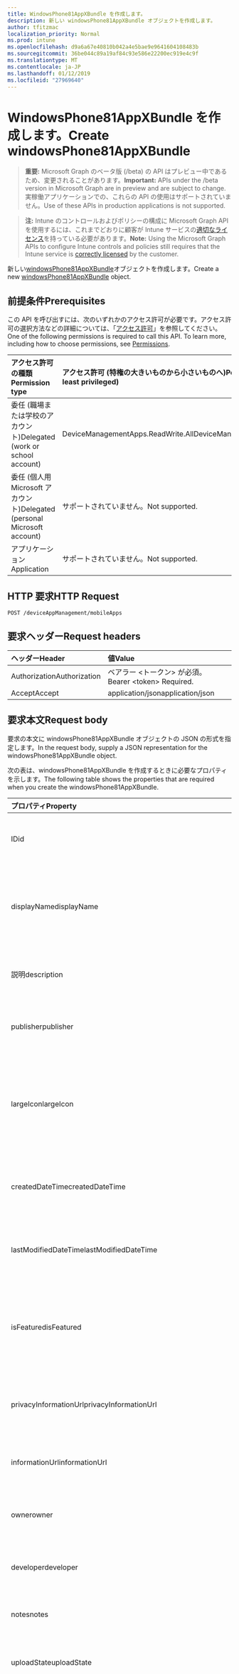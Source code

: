```yaml
---
title: WindowsPhone81AppXBundle を作成します。
description: 新しい windowsPhone81AppXBundle オブジェクトを作成します。
author: tfitzmac
localization_priority: Normal
ms.prod: intune
ms.openlocfilehash: d9a6a67e40810b042a4e5bae9e9641604108483b
ms.sourcegitcommit: 36be044c89a19af84c93e586e22200ec919e4c9f
ms.translationtype: MT
ms.contentlocale: ja-JP
ms.lasthandoff: 01/12/2019
ms.locfileid: "27969640"
---
```

# <a name="create-windowsphone81appxbundle"></a><span data-ttu-id="3b8df-103">WindowsPhone81AppXBundle を作成します。</span><span class="sxs-lookup"><span data-stu-id="3b8df-103">Create windowsPhone81AppXBundle</span></span>

> <span data-ttu-id="3b8df-104">**重要:** Microsoft Graph のベータ版 (/beta) の API はプレビュー中であるため、変更されることがあります。</span><span class="sxs-lookup"><span data-stu-id="3b8df-104">**Important:** APIs under the /beta version in Microsoft Graph are in preview and are subject to change.</span></span> <span data-ttu-id="3b8df-105">実稼働アプリケーションでの、これらの API の使用はサポートされていません。</span><span class="sxs-lookup"><span data-stu-id="3b8df-105">Use of these APIs in production applications is not supported.</span></span>

> <span data-ttu-id="3b8df-106">**注:** Intune のコントロールおよびポリシーの構成に Microsoft Graph API を使用するには、これまでどおりに顧客が Intune サービスの[適切なライセンス](https://go.microsoft.com/fwlink/?linkid=839381)を持っている必要があります。</span><span class="sxs-lookup"><span data-stu-id="3b8df-106">**Note:** Using the Microsoft Graph APIs to configure Intune controls and policies still requires that the Intune service is [correctly licensed](https://go.microsoft.com/fwlink/?linkid=839381) by the customer.</span></span>

<span data-ttu-id="3b8df-107">新しい[windowsPhone81AppXBundle](../resources/intune-apps-windowsphone81appxbundle.md)オブジェクトを作成します。</span><span class="sxs-lookup"><span data-stu-id="3b8df-107">Create a new [windowsPhone81AppXBundle](../resources/intune-apps-windowsphone81appxbundle.md) object.</span></span>
## <a name="prerequisites"></a><span data-ttu-id="3b8df-108">前提条件</span><span class="sxs-lookup"><span data-stu-id="3b8df-108">Prerequisites</span></span>
<span data-ttu-id="3b8df-p102">この API を呼び出すには、次のいずれかのアクセス許可が必要です。アクセス許可の選択方法などの詳細については、「[アクセス許可](/graph/permissions-reference)」を参照してください。</span><span class="sxs-lookup"><span data-stu-id="3b8df-p102">One of the following permissions is required to call this API. To learn more, including how to choose permissions, see [Permissions](/graph/permissions-reference).</span></span>

|<span data-ttu-id="3b8df-111">アクセス許可の種類</span><span class="sxs-lookup"><span data-stu-id="3b8df-111">Permission type</span></span>|<span data-ttu-id="3b8df-112">アクセス許可 (特権の大きいものから小さいものへ)</span><span class="sxs-lookup"><span data-stu-id="3b8df-112">Permissions (from most to least privileged)</span></span>|
|:---|:---|
|<span data-ttu-id="3b8df-113">委任 (職場または学校のアカウント)</span><span class="sxs-lookup"><span data-stu-id="3b8df-113">Delegated (work or school account)</span></span>|<span data-ttu-id="3b8df-114">DeviceManagementApps.ReadWrite.All</span><span class="sxs-lookup"><span data-stu-id="3b8df-114">DeviceManagementApps.ReadWrite.All</span></span>|
|<span data-ttu-id="3b8df-115">委任 (個人用 Microsoft アカウント)</span><span class="sxs-lookup"><span data-stu-id="3b8df-115">Delegated (personal Microsoft account)</span></span>|<span data-ttu-id="3b8df-116">サポートされていません。</span><span class="sxs-lookup"><span data-stu-id="3b8df-116">Not supported.</span></span>|
|<span data-ttu-id="3b8df-117">アプリケーション</span><span class="sxs-lookup"><span data-stu-id="3b8df-117">Application</span></span>|<span data-ttu-id="3b8df-118">サポートされていません。</span><span class="sxs-lookup"><span data-stu-id="3b8df-118">Not supported.</span></span>|

## <a name="http-request"></a><span data-ttu-id="3b8df-119">HTTP 要求</span><span class="sxs-lookup"><span data-stu-id="3b8df-119">HTTP Request</span></span>
<!-- {
  "blockType": "ignored"
}
-->
``` http
POST /deviceAppManagement/mobileApps
```

## <a name="request-headers"></a><span data-ttu-id="3b8df-120">要求ヘッダー</span><span class="sxs-lookup"><span data-stu-id="3b8df-120">Request headers</span></span>
|<span data-ttu-id="3b8df-121">ヘッダー</span><span class="sxs-lookup"><span data-stu-id="3b8df-121">Header</span></span>|<span data-ttu-id="3b8df-122">値</span><span class="sxs-lookup"><span data-stu-id="3b8df-122">Value</span></span>|
|:---|:---|
|<span data-ttu-id="3b8df-123">Authorization</span><span class="sxs-lookup"><span data-stu-id="3b8df-123">Authorization</span></span>|<span data-ttu-id="3b8df-124">ベアラー &lt;トークン&gt; が必須。</span><span class="sxs-lookup"><span data-stu-id="3b8df-124">Bearer &lt;token&gt; Required.</span></span>|
|<span data-ttu-id="3b8df-125">Accept</span><span class="sxs-lookup"><span data-stu-id="3b8df-125">Accept</span></span>|<span data-ttu-id="3b8df-126">application/json</span><span class="sxs-lookup"><span data-stu-id="3b8df-126">application/json</span></span>|

## <a name="request-body"></a><span data-ttu-id="3b8df-127">要求本文</span><span class="sxs-lookup"><span data-stu-id="3b8df-127">Request body</span></span>
<span data-ttu-id="3b8df-128">要求の本文に windowsPhone81AppXBundle オブジェクトの JSON の形式を指定します。</span><span class="sxs-lookup"><span data-stu-id="3b8df-128">In the request body, supply a JSON representation for the windowsPhone81AppXBundle object.</span></span>

<span data-ttu-id="3b8df-129">次の表は、windowsPhone81AppXBundle を作成するときに必要なプロパティを示します。</span><span class="sxs-lookup"><span data-stu-id="3b8df-129">The following table shows the properties that are required when you create the windowsPhone81AppXBundle.</span></span>

|<span data-ttu-id="3b8df-130">プロパティ</span><span class="sxs-lookup"><span data-stu-id="3b8df-130">Property</span></span>|<span data-ttu-id="3b8df-131">種類</span><span class="sxs-lookup"><span data-stu-id="3b8df-131">Type</span></span>|<span data-ttu-id="3b8df-132">説明</span><span class="sxs-lookup"><span data-stu-id="3b8df-132">Description</span></span>|
|:---|:---|:---|
|<span data-ttu-id="3b8df-133">ID</span><span class="sxs-lookup"><span data-stu-id="3b8df-133">id</span></span>|<span data-ttu-id="3b8df-134">String</span><span class="sxs-lookup"><span data-stu-id="3b8df-134">String</span></span>|<span data-ttu-id="3b8df-135">エンティティのキー。</span><span class="sxs-lookup"><span data-stu-id="3b8df-135">Key of the entity.</span></span> <span data-ttu-id="3b8df-136">[mobileApp](../resources/intune-apps-mobileapp.md) から継承します</span><span class="sxs-lookup"><span data-stu-id="3b8df-136">Inherited from [mobileApp](../resources/intune-apps-mobileapp.md)</span></span>|
|<span data-ttu-id="3b8df-137">displayName</span><span class="sxs-lookup"><span data-stu-id="3b8df-137">displayName</span></span>|<span data-ttu-id="3b8df-138">String</span><span class="sxs-lookup"><span data-stu-id="3b8df-138">String</span></span>|<span data-ttu-id="3b8df-139">管理者が提供またはインポートしたアプリのタイトル。</span><span class="sxs-lookup"><span data-stu-id="3b8df-139">The admin provided or imported title of the app.</span></span> <span data-ttu-id="3b8df-140">[mobileApp](../resources/intune-apps-mobileapp.md) から継承します</span><span class="sxs-lookup"><span data-stu-id="3b8df-140">Inherited from [mobileApp](../resources/intune-apps-mobileapp.md)</span></span>|
|<span data-ttu-id="3b8df-141">説明</span><span class="sxs-lookup"><span data-stu-id="3b8df-141">description</span></span>|<span data-ttu-id="3b8df-142">String</span><span class="sxs-lookup"><span data-stu-id="3b8df-142">String</span></span>|<span data-ttu-id="3b8df-143">アプリの説明。</span><span class="sxs-lookup"><span data-stu-id="3b8df-143">The description of the app.</span></span> <span data-ttu-id="3b8df-144">[mobileApp](../resources/intune-apps-mobileapp.md) から継承します</span><span class="sxs-lookup"><span data-stu-id="3b8df-144">Inherited from [mobileApp](../resources/intune-apps-mobileapp.md)</span></span>|
|<span data-ttu-id="3b8df-145">publisher</span><span class="sxs-lookup"><span data-stu-id="3b8df-145">publisher</span></span>|<span data-ttu-id="3b8df-146">String</span><span class="sxs-lookup"><span data-stu-id="3b8df-146">String</span></span>|<span data-ttu-id="3b8df-147">アプリの発行元。</span><span class="sxs-lookup"><span data-stu-id="3b8df-147">The publisher of the app.</span></span> <span data-ttu-id="3b8df-148">[mobileApp](../resources/intune-apps-mobileapp.md) から継承します</span><span class="sxs-lookup"><span data-stu-id="3b8df-148">Inherited from [mobileApp](../resources/intune-apps-mobileapp.md)</span></span>|
|<span data-ttu-id="3b8df-149">largeIcon</span><span class="sxs-lookup"><span data-stu-id="3b8df-149">largeIcon</span></span>|[<span data-ttu-id="3b8df-150">mimeContent</span><span class="sxs-lookup"><span data-stu-id="3b8df-150">mimeContent</span></span>](../resources/intune-shared-mimecontent.md)|<span data-ttu-id="3b8df-151">アプリの詳細に表示され、アイコンのアップロードに使用される大きなアイコン。</span><span class="sxs-lookup"><span data-stu-id="3b8df-151">The large icon, to be displayed in the app details and used for upload of the icon.</span></span> <span data-ttu-id="3b8df-152">[mobileApp](../resources/intune-apps-mobileapp.md) から継承します</span><span class="sxs-lookup"><span data-stu-id="3b8df-152">Inherited from [mobileApp](../resources/intune-apps-mobileapp.md)</span></span>|
|<span data-ttu-id="3b8df-153">createdDateTime</span><span class="sxs-lookup"><span data-stu-id="3b8df-153">createdDateTime</span></span>|<span data-ttu-id="3b8df-154">DateTimeOffset</span><span class="sxs-lookup"><span data-stu-id="3b8df-154">DateTimeOffset</span></span>|<span data-ttu-id="3b8df-155">アプリが作成された日時。</span><span class="sxs-lookup"><span data-stu-id="3b8df-155">The date and time the app was created.</span></span> <span data-ttu-id="3b8df-156">[mobileApp](../resources/intune-apps-mobileapp.md) から継承します</span><span class="sxs-lookup"><span data-stu-id="3b8df-156">Inherited from [mobileApp](../resources/intune-apps-mobileapp.md)</span></span>|
|<span data-ttu-id="3b8df-157">lastModifiedDateTime</span><span class="sxs-lookup"><span data-stu-id="3b8df-157">lastModifiedDateTime</span></span>|<span data-ttu-id="3b8df-158">DateTimeOffset</span><span class="sxs-lookup"><span data-stu-id="3b8df-158">DateTimeOffset</span></span>|<span data-ttu-id="3b8df-159">アプリが最後に変更された日時。</span><span class="sxs-lookup"><span data-stu-id="3b8df-159">The date and time the app was last modified.</span></span> <span data-ttu-id="3b8df-160">[mobileApp](../resources/intune-apps-mobileapp.md) から継承します</span><span class="sxs-lookup"><span data-stu-id="3b8df-160">Inherited from [mobileApp](../resources/intune-apps-mobileapp.md)</span></span>|
|<span data-ttu-id="3b8df-161">isFeatured</span><span class="sxs-lookup"><span data-stu-id="3b8df-161">isFeatured</span></span>|<span data-ttu-id="3b8df-162">Boolean</span><span class="sxs-lookup"><span data-stu-id="3b8df-162">Boolean</span></span>|<span data-ttu-id="3b8df-163">アプリが管理者のおすすめとしてマークされたかどうかを示す値。[mobileApp](../resources/intune-apps-mobileapp.md) から継承します</span><span class="sxs-lookup"><span data-stu-id="3b8df-163">The value indicating whether the app is marked as featured by the admin. Inherited from [mobileApp](../resources/intune-apps-mobileapp.md)</span></span>|
|<span data-ttu-id="3b8df-164">privacyInformationUrl</span><span class="sxs-lookup"><span data-stu-id="3b8df-164">privacyInformationUrl</span></span>|<span data-ttu-id="3b8df-165">String</span><span class="sxs-lookup"><span data-stu-id="3b8df-165">String</span></span>|<span data-ttu-id="3b8df-166">プライバシーに関する声明の URL。</span><span class="sxs-lookup"><span data-stu-id="3b8df-166">The privacy statement Url.</span></span> <span data-ttu-id="3b8df-167">[mobileApp](../resources/intune-apps-mobileapp.md) から継承します</span><span class="sxs-lookup"><span data-stu-id="3b8df-167">Inherited from [mobileApp](../resources/intune-apps-mobileapp.md)</span></span>|
|<span data-ttu-id="3b8df-168">informationUrl</span><span class="sxs-lookup"><span data-stu-id="3b8df-168">informationUrl</span></span>|<span data-ttu-id="3b8df-169">String</span><span class="sxs-lookup"><span data-stu-id="3b8df-169">String</span></span>|<span data-ttu-id="3b8df-170">詳細情報の URL。</span><span class="sxs-lookup"><span data-stu-id="3b8df-170">The more information Url.</span></span> <span data-ttu-id="3b8df-171">[mobileApp](../resources/intune-apps-mobileapp.md) から継承します</span><span class="sxs-lookup"><span data-stu-id="3b8df-171">Inherited from [mobileApp](../resources/intune-apps-mobileapp.md)</span></span>|
|<span data-ttu-id="3b8df-172">owner</span><span class="sxs-lookup"><span data-stu-id="3b8df-172">owner</span></span>|<span data-ttu-id="3b8df-173">String</span><span class="sxs-lookup"><span data-stu-id="3b8df-173">String</span></span>|<span data-ttu-id="3b8df-174">アプリの所有者。</span><span class="sxs-lookup"><span data-stu-id="3b8df-174">The owner of the app.</span></span> <span data-ttu-id="3b8df-175">[mobileApp](../resources/intune-apps-mobileapp.md) から継承します</span><span class="sxs-lookup"><span data-stu-id="3b8df-175">Inherited from [mobileApp](../resources/intune-apps-mobileapp.md)</span></span>|
|<span data-ttu-id="3b8df-176">developer</span><span class="sxs-lookup"><span data-stu-id="3b8df-176">developer</span></span>|<span data-ttu-id="3b8df-177">String</span><span class="sxs-lookup"><span data-stu-id="3b8df-177">String</span></span>|<span data-ttu-id="3b8df-178">アプリの開発者。</span><span class="sxs-lookup"><span data-stu-id="3b8df-178">The developer of the app.</span></span> <span data-ttu-id="3b8df-179">[mobileApp](../resources/intune-apps-mobileapp.md) から継承します</span><span class="sxs-lookup"><span data-stu-id="3b8df-179">Inherited from [mobileApp](../resources/intune-apps-mobileapp.md)</span></span>|
|<span data-ttu-id="3b8df-180">notes</span><span class="sxs-lookup"><span data-stu-id="3b8df-180">notes</span></span>|<span data-ttu-id="3b8df-181">String</span><span class="sxs-lookup"><span data-stu-id="3b8df-181">String</span></span>|<span data-ttu-id="3b8df-182">アプリ用のメモ。</span><span class="sxs-lookup"><span data-stu-id="3b8df-182">Notes for the app.</span></span> <span data-ttu-id="3b8df-183">[mobileApp](../resources/intune-apps-mobileapp.md) から継承します</span><span class="sxs-lookup"><span data-stu-id="3b8df-183">Inherited from [mobileApp](../resources/intune-apps-mobileapp.md)</span></span>|
|<span data-ttu-id="3b8df-184">uploadState</span><span class="sxs-lookup"><span data-stu-id="3b8df-184">uploadState</span></span>|<span data-ttu-id="3b8df-185">Int32</span><span class="sxs-lookup"><span data-stu-id="3b8df-185">Int32</span></span>|<span data-ttu-id="3b8df-186">アップロードの状態です。</span><span class="sxs-lookup"><span data-stu-id="3b8df-186">The upload state.</span></span> <span data-ttu-id="3b8df-187">[mobileApp](../resources/intune-apps-mobileapp.md) から継承します</span><span class="sxs-lookup"><span data-stu-id="3b8df-187">Inherited from [mobileApp](../resources/intune-apps-mobileapp.md)</span></span>|
|<span data-ttu-id="3b8df-188">publishingState</span><span class="sxs-lookup"><span data-stu-id="3b8df-188">publishingState</span></span>|[<span data-ttu-id="3b8df-189">mobileAppPublishingState</span><span class="sxs-lookup"><span data-stu-id="3b8df-189">mobileAppPublishingState</span></span>](../resources/intune-apps-mobileapppublishingstate.md)|<span data-ttu-id="3b8df-190">アプリの発行の状態。</span><span class="sxs-lookup"><span data-stu-id="3b8df-190">The publishing state for the app.</span></span> <span data-ttu-id="3b8df-191">アプリが発行されていない限り、アプリを割り当てることができません。</span><span class="sxs-lookup"><span data-stu-id="3b8df-191">The app cannot be assigned unless the app is published.</span></span> <span data-ttu-id="3b8df-192">[MobileApp](../resources/intune-apps-mobileapp.md)から継承されます。</span><span class="sxs-lookup"><span data-stu-id="3b8df-192">Inherited from [mobileApp](../resources/intune-apps-mobileapp.md).</span></span> <span data-ttu-id="3b8df-193">可能な値は、`notPublished`、`processing`、`published` です。</span><span class="sxs-lookup"><span data-stu-id="3b8df-193">Possible values are: `notPublished`, `processing`, `published`.</span></span>|
|<span data-ttu-id="3b8df-194">committedContentVersion</span><span class="sxs-lookup"><span data-stu-id="3b8df-194">committedContentVersion</span></span>|<span data-ttu-id="3b8df-195">String</span><span class="sxs-lookup"><span data-stu-id="3b8df-195">String</span></span>|<span data-ttu-id="3b8df-196">内部にコミットされたコンテンツのバージョン。</span><span class="sxs-lookup"><span data-stu-id="3b8df-196">The internal committed content version.</span></span> <span data-ttu-id="3b8df-197">[mobileLobApp](../resources/intune-apps-mobilelobapp.md) から継承します</span><span class="sxs-lookup"><span data-stu-id="3b8df-197">Inherited from [mobileLobApp](../resources/intune-apps-mobilelobapp.md)</span></span>|
|<span data-ttu-id="3b8df-198">fileName</span><span class="sxs-lookup"><span data-stu-id="3b8df-198">fileName</span></span>|<span data-ttu-id="3b8df-199">String</span><span class="sxs-lookup"><span data-stu-id="3b8df-199">String</span></span>|<span data-ttu-id="3b8df-200">メインの Lob アプリケーションのファイル名。</span><span class="sxs-lookup"><span data-stu-id="3b8df-200">The name of the main Lob application file.</span></span> <span data-ttu-id="3b8df-201">[mobileLobApp](../resources/intune-apps-mobilelobapp.md) から継承します</span><span class="sxs-lookup"><span data-stu-id="3b8df-201">Inherited from [mobileLobApp](../resources/intune-apps-mobilelobapp.md)</span></span>|
|<span data-ttu-id="3b8df-202">size</span><span class="sxs-lookup"><span data-stu-id="3b8df-202">size</span></span>|<span data-ttu-id="3b8df-203">Int64</span><span class="sxs-lookup"><span data-stu-id="3b8df-203">Int64</span></span>|<span data-ttu-id="3b8df-204">アップロードされたすべてのファイルを含む合計サイズ。</span><span class="sxs-lookup"><span data-stu-id="3b8df-204">The total size, including all uploaded files.</span></span> <span data-ttu-id="3b8df-205">[mobileLobApp](../resources/intune-apps-mobilelobapp.md) から継承します</span><span class="sxs-lookup"><span data-stu-id="3b8df-205">Inherited from [mobileLobApp](../resources/intune-apps-mobilelobapp.md)</span></span>|
|<span data-ttu-id="3b8df-206">applicableArchitectures</span><span class="sxs-lookup"><span data-stu-id="3b8df-206">applicableArchitectures</span></span>|[<span data-ttu-id="3b8df-207">windowsArchitecture</span><span class="sxs-lookup"><span data-stu-id="3b8df-207">windowsArchitecture</span></span>](../resources/intune-apps-windowsarchitecture.md)|<span data-ttu-id="3b8df-208">このアプリを実行できる Windows アーキテクチャ。</span><span class="sxs-lookup"><span data-stu-id="3b8df-208">The Windows architecture(s) for which this app can run on.</span></span> <span data-ttu-id="3b8df-209">[WindowsPhone81AppX](../resources/intune-apps-windowsphone81appx.md)から継承されます。</span><span class="sxs-lookup"><span data-stu-id="3b8df-209">Inherited from [windowsPhone81AppX](../resources/intune-apps-windowsphone81appx.md).</span></span> <span data-ttu-id="3b8df-210">可能な値は、`none`、`x86`、`x64`、`arm`、`neutral` です。</span><span class="sxs-lookup"><span data-stu-id="3b8df-210">Possible values are: `none`, `x86`, `x64`, `arm`, `neutral`.</span></span>|
|<span data-ttu-id="3b8df-211">identityName</span><span class="sxs-lookup"><span data-stu-id="3b8df-211">identityName</span></span>|<span data-ttu-id="3b8df-212">String</span><span class="sxs-lookup"><span data-stu-id="3b8df-212">String</span></span>|<span data-ttu-id="3b8df-213">ID 名。</span><span class="sxs-lookup"><span data-stu-id="3b8df-213">The Identity Name.</span></span> <span data-ttu-id="3b8df-214">[WindowsPhone81AppX](../resources/intune-apps-windowsphone81appx.md)から継承されました。</span><span class="sxs-lookup"><span data-stu-id="3b8df-214">Inherited from [windowsPhone81AppX](../resources/intune-apps-windowsphone81appx.md)</span></span>|
|<span data-ttu-id="3b8df-215">identityPublisherHash</span><span class="sxs-lookup"><span data-stu-id="3b8df-215">identityPublisherHash</span></span>|<span data-ttu-id="3b8df-216">String</span><span class="sxs-lookup"><span data-stu-id="3b8df-216">String</span></span>|<span data-ttu-id="3b8df-217">ID の発行元のハッシュ。</span><span class="sxs-lookup"><span data-stu-id="3b8df-217">The Identity Publisher Hash.</span></span> <span data-ttu-id="3b8df-218">[WindowsPhone81AppX](../resources/intune-apps-windowsphone81appx.md)から継承されました。</span><span class="sxs-lookup"><span data-stu-id="3b8df-218">Inherited from [windowsPhone81AppX](../resources/intune-apps-windowsphone81appx.md)</span></span>|
|<span data-ttu-id="3b8df-219">identityResourceIdentifier</span><span class="sxs-lookup"><span data-stu-id="3b8df-219">identityResourceIdentifier</span></span>|<span data-ttu-id="3b8df-220">String</span><span class="sxs-lookup"><span data-stu-id="3b8df-220">String</span></span>|<span data-ttu-id="3b8df-221">ID のリソースの識別子。</span><span class="sxs-lookup"><span data-stu-id="3b8df-221">The Identity Resource Identifier.</span></span> <span data-ttu-id="3b8df-222">[WindowsPhone81AppX](../resources/intune-apps-windowsphone81appx.md)から継承されました。</span><span class="sxs-lookup"><span data-stu-id="3b8df-222">Inherited from [windowsPhone81AppX](../resources/intune-apps-windowsphone81appx.md)</span></span>|
|<span data-ttu-id="3b8df-223">minimumSupportedOperatingSystem</span><span class="sxs-lookup"><span data-stu-id="3b8df-223">minimumSupportedOperatingSystem</span></span>|[<span data-ttu-id="3b8df-224">windowsMinimumOperatingSystem</span><span class="sxs-lookup"><span data-stu-id="3b8df-224">windowsMinimumOperatingSystem</span></span>](../resources/intune-apps-windowsminimumoperatingsystem.md)|<span data-ttu-id="3b8df-225">該当するオペレーティング システムの最小の値です。</span><span class="sxs-lookup"><span data-stu-id="3b8df-225">The value for the minimum applicable operating system.</span></span> <span data-ttu-id="3b8df-226">[WindowsPhone81AppX](../resources/intune-apps-windowsphone81appx.md)から継承されました。</span><span class="sxs-lookup"><span data-stu-id="3b8df-226">Inherited from [windowsPhone81AppX](../resources/intune-apps-windowsphone81appx.md)</span></span>|
|<span data-ttu-id="3b8df-227">phoneProductIdentifier</span><span class="sxs-lookup"><span data-stu-id="3b8df-227">phoneProductIdentifier</span></span>|<span data-ttu-id="3b8df-228">String</span><span class="sxs-lookup"><span data-stu-id="3b8df-228">String</span></span>|<span data-ttu-id="3b8df-229">電話の製品識別子です。</span><span class="sxs-lookup"><span data-stu-id="3b8df-229">The Phone Product Identifier.</span></span> <span data-ttu-id="3b8df-230">[WindowsPhone81AppX](../resources/intune-apps-windowsphone81appx.md)から継承されました。</span><span class="sxs-lookup"><span data-stu-id="3b8df-230">Inherited from [windowsPhone81AppX](../resources/intune-apps-windowsphone81appx.md)</span></span>|
|<span data-ttu-id="3b8df-231">phonePublisherId</span><span class="sxs-lookup"><span data-stu-id="3b8df-231">phonePublisherId</span></span>|<span data-ttu-id="3b8df-232">String</span><span class="sxs-lookup"><span data-stu-id="3b8df-232">String</span></span>|<span data-ttu-id="3b8df-233">[WindowsPhone81AppX](../resources/intune-apps-windowsphone81appx.md)から継承した電話のパブリッシャー id。</span><span class="sxs-lookup"><span data-stu-id="3b8df-233">The Phone Publisher Id. Inherited from [windowsPhone81AppX](../resources/intune-apps-windowsphone81appx.md)</span></span>|
|<span data-ttu-id="3b8df-234">identityVersion</span><span class="sxs-lookup"><span data-stu-id="3b8df-234">identityVersion</span></span>|<span data-ttu-id="3b8df-235">String</span><span class="sxs-lookup"><span data-stu-id="3b8df-235">String</span></span>|<span data-ttu-id="3b8df-236">ID のバージョン。</span><span class="sxs-lookup"><span data-stu-id="3b8df-236">The identity version.</span></span> <span data-ttu-id="3b8df-237">[WindowsPhone81AppX](../resources/intune-apps-windowsphone81appx.md)から継承されました。</span><span class="sxs-lookup"><span data-stu-id="3b8df-237">Inherited from [windowsPhone81AppX](../resources/intune-apps-windowsphone81appx.md)</span></span>|
|<span data-ttu-id="3b8df-238">appXPackageInformationList</span><span class="sxs-lookup"><span data-stu-id="3b8df-238">appXPackageInformationList</span></span>|<span data-ttu-id="3b8df-239">[windowsPackageInformation](../resources/intune-apps-windowspackageinformation.md)コレクション</span><span class="sxs-lookup"><span data-stu-id="3b8df-239">[windowsPackageInformation](../resources/intune-apps-windowspackageinformation.md) collection</span></span>|<span data-ttu-id="3b8df-240">AppX パッケージ情報の一覧です。</span><span class="sxs-lookup"><span data-stu-id="3b8df-240">The list of AppX Package Information.</span></span>|



## <a name="response"></a><span data-ttu-id="3b8df-241">応答</span><span class="sxs-lookup"><span data-stu-id="3b8df-241">Response</span></span>
<span data-ttu-id="3b8df-242">かどうかは成功すると、このメソッドが返されます、`201 Created`応答コードおよび応答の本文に[windowsPhone81AppXBundle](../resources/intune-apps-windowsphone81appxbundle.md)オブジェクトです。</span><span class="sxs-lookup"><span data-stu-id="3b8df-242">If successful, this method returns a `201 Created` response code and a [windowsPhone81AppXBundle](../resources/intune-apps-windowsphone81appxbundle.md) object in the response body.</span></span>

## <a name="example"></a><span data-ttu-id="3b8df-243">例</span><span class="sxs-lookup"><span data-stu-id="3b8df-243">Example</span></span>
### <a name="request"></a><span data-ttu-id="3b8df-244">要求</span><span class="sxs-lookup"><span data-stu-id="3b8df-244">Request</span></span>
<span data-ttu-id="3b8df-245">以下は、要求の例です。</span><span class="sxs-lookup"><span data-stu-id="3b8df-245">Here is an example of the request.</span></span>
``` http
POST https://graph.microsoft.com/beta/deviceAppManagement/mobileApps
Content-type: application/json
Content-length: 2163

{
  "@odata.type": "#microsoft.graph.windowsPhone81AppXBundle",
  "displayName": "Display Name value",
  "description": "Description value",
  "publisher": "Publisher value",
  "largeIcon": {
    "@odata.type": "microsoft.graph.mimeContent",
    "type": "Type value",
    "value": "dmFsdWU="
  },
  "lastModifiedDateTime": "2017-01-01T00:00:35.1329464-08:00",
  "isFeatured": true,
  "privacyInformationUrl": "https://example.com/privacyInformationUrl/",
  "informationUrl": "https://example.com/informationUrl/",
  "owner": "Owner value",
  "developer": "Developer value",
  "notes": "Notes value",
  "uploadState": 11,
  "publishingState": "processing",
  "committedContentVersion": "Committed Content Version value",
  "fileName": "File Name value",
  "size": 4,
  "applicableArchitectures": "x86",
  "identityName": "Identity Name value",
  "identityPublisherHash": "Identity Publisher Hash value",
  "identityResourceIdentifier": "Identity Resource Identifier value",
  "minimumSupportedOperatingSystem": {
    "@odata.type": "microsoft.graph.windowsMinimumOperatingSystem",
    "v8_0": true,
    "v8_1": true,
    "v10_0": true,
    "v10_1607": true,
    "v10_1703": true,
    "v10_1709": true,
    "v10_1803": true
  },
  "phoneProductIdentifier": "Phone Product Identifier value",
  "phonePublisherId": "Phone Publisher Id value",
  "identityVersion": "Identity Version value",
  "appXPackageInformationList": [
    {
      "@odata.type": "microsoft.graph.windowsPackageInformation",
      "applicableArchitecture": "x86",
      "displayName": "Display Name value",
      "identityName": "Identity Name value",
      "identityPublisher": "Identity Publisher value",
      "identityResourceIdentifier": "Identity Resource Identifier value",
      "identityVersion": "Identity Version value",
      "minimumSupportedOperatingSystem": {
        "@odata.type": "microsoft.graph.windowsMinimumOperatingSystem",
        "v8_0": true,
        "v8_1": true,
        "v10_0": true,
        "v10_1607": true,
        "v10_1703": true,
        "v10_1709": true,
        "v10_1803": true
      }
    }
  ]
}
```

### <a name="response"></a><span data-ttu-id="3b8df-246">応答</span><span class="sxs-lookup"><span data-stu-id="3b8df-246">Response</span></span>
<span data-ttu-id="3b8df-p127">以下は、応答の例です。注:簡潔にするために、ここに示す応答オブジェクトは切り詰められている場合があります。すべてのプロパティは実際の呼び出しから返されます。</span><span class="sxs-lookup"><span data-stu-id="3b8df-p127">Here is an example of the response. Note: The response object shown here may be truncated for brevity. All of the properties will be returned from an actual call.</span></span>
``` http
HTTP/1.1 201 Created
Content-Type: application/json
Content-Length: 2271

{
  "@odata.type": "#microsoft.graph.windowsPhone81AppXBundle",
  "id": "2433be7c-be7c-2433-7cbe-33247cbe3324",
  "displayName": "Display Name value",
  "description": "Description value",
  "publisher": "Publisher value",
  "largeIcon": {
    "@odata.type": "microsoft.graph.mimeContent",
    "type": "Type value",
    "value": "dmFsdWU="
  },
  "createdDateTime": "2017-01-01T00:02:43.5775965-08:00",
  "lastModifiedDateTime": "2017-01-01T00:00:35.1329464-08:00",
  "isFeatured": true,
  "privacyInformationUrl": "https://example.com/privacyInformationUrl/",
  "informationUrl": "https://example.com/informationUrl/",
  "owner": "Owner value",
  "developer": "Developer value",
  "notes": "Notes value",
  "uploadState": 11,
  "publishingState": "processing",
  "committedContentVersion": "Committed Content Version value",
  "fileName": "File Name value",
  "size": 4,
  "applicableArchitectures": "x86",
  "identityName": "Identity Name value",
  "identityPublisherHash": "Identity Publisher Hash value",
  "identityResourceIdentifier": "Identity Resource Identifier value",
  "minimumSupportedOperatingSystem": {
    "@odata.type": "microsoft.graph.windowsMinimumOperatingSystem",
    "v8_0": true,
    "v8_1": true,
    "v10_0": true,
    "v10_1607": true,
    "v10_1703": true,
    "v10_1709": true,
    "v10_1803": true
  },
  "phoneProductIdentifier": "Phone Product Identifier value",
  "phonePublisherId": "Phone Publisher Id value",
  "identityVersion": "Identity Version value",
  "appXPackageInformationList": [
    {
      "@odata.type": "microsoft.graph.windowsPackageInformation",
      "applicableArchitecture": "x86",
      "displayName": "Display Name value",
      "identityName": "Identity Name value",
      "identityPublisher": "Identity Publisher value",
      "identityResourceIdentifier": "Identity Resource Identifier value",
      "identityVersion": "Identity Version value",
      "minimumSupportedOperatingSystem": {
        "@odata.type": "microsoft.graph.windowsMinimumOperatingSystem",
        "v8_0": true,
        "v8_1": true,
        "v10_0": true,
        "v10_1607": true,
        "v10_1703": true,
        "v10_1709": true,
        "v10_1803": true
      }
    }
  ]
}
```





